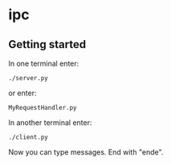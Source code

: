 # ipc

## Getting started

In one terminal enter:
```
./server.py
```
or enter:
```
MyRequestHandler.py
```

In another terminal enter:
```
./client.py
```

Now you can type messages. End with "ende".

